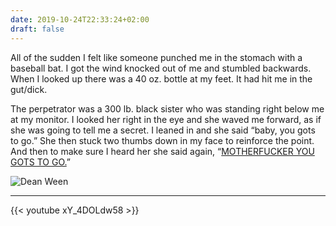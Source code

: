 ```yaml
---
date: 2019-10-24T22:33:24+02:00
draft: false
---
```


All of the sudden I felt like someone punched me in the stomach with a baseball bat. I got the wind knocked out of me and stumbled backwards. When I looked up there was a 40 oz. bottle at my feet. It had hit me in the gut/dick.

The perpetrator was a 300 lb. black sister who was standing right below me at my monitor. I looked her right in the eye and she waved me forward, as if she was going to tell me a secret. I leaned in and she said “baby, you gots to go.” She then stuck two thumbs down in my face to reinforce the point. And then to make sure I heard her she said again, “[MOTHERFUCKER YOU GOTS TO GO.](https://www.jambase.com/article/road-story-the-night-ween-met-busta-rhymes)”

![Dean Ween](/dean-ween.jpg)

---

{{< youtube xY_4DOLdw58 >}}
